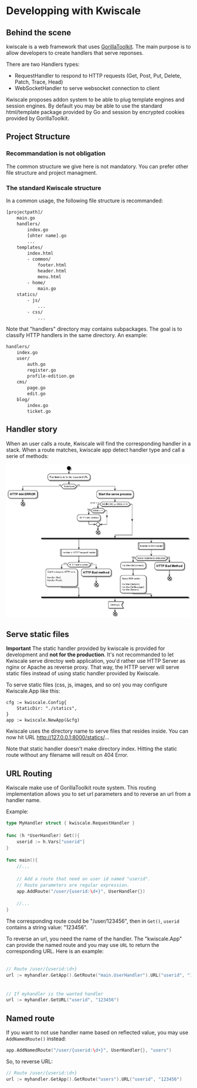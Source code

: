 # Developping with Kwiscale

## Behind the scene

kwiscale is a web framework that uses [GorillaToolkit](http://www.gorillatoolkit.org/). The main purpose is to allow developers to create handlers that serve reponses.

There are two Handlers types:

- RequestHandler  to respond to HTTP requests (Get, Post, Put, Delete, Patch, Trace, Head)
- WebSocketHandler to serve websocket connection to client

Kwiscale proposes addon system to be able to plug template engines and session engines. By default you may be able to use the standard html/template package provided by Go and session by encrypted cookies provided by GorillaToolkit.


## Project Structure

### Recommandation is not obligation

The common structure we give here is not mandatory. You can prefer other file structure and project managment. 

### The standard Kwiscale structure

In a common usage, the following file structure is recommanded:

```
[projectpath]/
    main.go
    handlers/
        index.go
        [ohter name].go
        ...
    templates/
        index.html
        - common/
            footer.html
            header.html
            menu.html
        - home/
            main.go
    statics/
        - js/
            ...
        - css/
            ...
```

Note that "handlers" directory may contains subpackages. The goal is to classify HTTP handlers in the same directory. An example:

```
handlers/
    index.go
    user/
        auth.go
        register.go
        profile-edition.go
    cms/
        page.go
        edit.go
    blog/
        index.go
        ticket.go
```


## Handler story

When an user calls a route, Kwiscale will find the corresponding handler in a stack. When a route matches, kwiscale app detect handler type and call a serie of methods:



![Handler story](../images/handler-process.png)

## Serve static files

**Important** The static handler provided by kwiscale is provided for development and **not for the production**. It's not recommanded to let Kwiscale serve directoy web application, you'd rather use HTTP Server as nginx or Apache as reverse proxy. That way, the HTTP server will serve static files instead of using static handler provided by Kwiscale. 

To serve static files  (css, js, images, and so on) you may configure Kwiscale.App like this:

```
cfg := kwiscale.Config{
    StaticDir: "./statics",
}
app := kwiscale.NewApp(&cfg)
```

Kwiscale uses the directory name to serve files that resides inside. You can now hit URL http://127.0.0.1:8000/statics/...

Note that static handler doesn't make directory index. Hitting the static route without any filename will result on 404 Error.


## URL Routing

Kwiscale make use of GorillaToolkit route system. This routing implementation allows you to set url parameters and to reverse an url from a handler name.

Example:

```go
type MyHandler struct { kwiscale.RequestHandler }

func (h *UserHandler) Get(){
    userid := h.Vars["userid"]
}

func main(){
    //...
 
    // Add a route that need an user id named "userid".
    // Route parameters are regular expression.
    app.AddRoute("/user/{userid:\d+}", UserHandler{})

    //...
}

```

The corresponding route could be "/user/123456", then in `Get()`, `userid` contains a string value: "123456".


To reverse an url, you need the name of the handler. The "kwiscale.App" can provide the named route and you may use `URL` to return the corresponding URL. Here is an example:

```go

// Route /user/{userid:\d+}
url := myhandler.GetApp().GetRoute("main.UserHandler").URL("userid", "123456")


// If myhandler is the wanted handler
url := myhandler.GetURL("userid", "123456")

```

## Named route

If you want to not use handler name based on reflected value, you may use `AddNamedRoute()` instead:

```go
app.AddNamedRoute("/user/{userid:\d+}", UserHandler{}, "users")
```


So, to reverse URL:

```go
// Route /user/{userid:\d+}
url := myhandler.GetApp().GetRoute("users").URL("userid", "123456")
```

